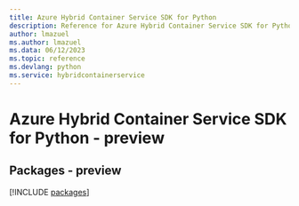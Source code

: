 ```yaml
---
title: Azure Hybrid Container Service SDK for Python
description: Reference for Azure Hybrid Container Service SDK for Python
author: lmazuel
ms.author: lmazuel
ms.data: 06/12/2023
ms.topic: reference
ms.devlang: python
ms.service: hybridcontainerservice
---
```

# Azure Hybrid Container Service SDK for Python - preview
## Packages - preview
[!INCLUDE [packages](hybrid-container-service-index.md)]